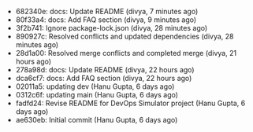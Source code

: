 - 682340e: docs: Update README (divya, 7 minutes ago)
- 80f33a4: docs: Add FAQ section (divya, 9 minutes ago)
- 3f2b741: Ignore package-lock.json (divya, 28 minutes ago)
- 890927c: Resolved conflicts and updated dependencies (divya, 28 minutes ago)
- 28d1a00: Resolved merge conflicts and completed merge (divya, 21 hours ago)
- 278a98d: docs: Update README (divya, 22 hours ago)
- dca6cf7: docs: Add FAQ section (divya, 22 hours ago)
- 02011a5: updating dev (Hanu Gupta, 6 days ago)
- 0312c6f: updating main (Hanu Gupta, 6 days ago)
- fadfd24: Revise README for DevOps Simulator project (Hanu Gupta, 6 days ago)
- ae630eb: Initial commit (Hanu Gupta, 6 days ago)
